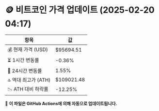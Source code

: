 # 🪙 비트코인 가격 업데이트 (2025-02-20 04:17)

| 항목                | 값 |
|--------------------|----------------|
| 💰 현재 가격 (USD) | $95694.51 |
| ⏳ 1시간 변동률    | -0.36% |
| 📆 24시간 변동률   | 1.55% |
| 🔝 역대 최고가 (ATH) | $109021.48 |
| 📉 ATH 대비 하락률 | -12.25% |

🔄 **이 파일은 GitHub Actions에 의해 자동으로 업데이트됩니다.**
